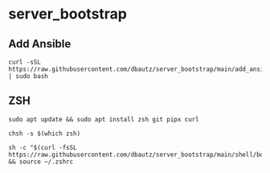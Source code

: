 # server_bootstrap

## Add Ansible
```
curl -sSL https://raw.githubusercontent.com/dbautz/server_bootstrap/main/add_ansible.sh | sudo bash
```



## ZSH
```
sudo apt update && sudo apt install zsh git pipx curl
```
```
chsh -s $(which zsh)
```

```
sh -c "$(curl -fsSL https://raw.githubusercontent.com/dbautz/server_bootstrap/main/shell/bootstrap_shell.sh)" && source ~/.zshrc
```
